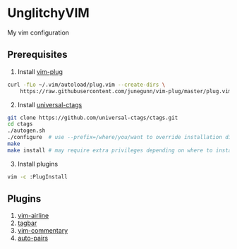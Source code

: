 # UnglitchyVIM

My vim configuration

## Prerequisites

1. Install [vim-plug](https://github.com/junegunn/vim-plug)

```bash
curl -fLo ~/.vim/autoload/plug.vim --create-dirs \
    https://raw.githubusercontent.com/junegunn/vim-plug/master/plug.vim
```

2. Install [universal-ctags](https://github.com/universal-ctags/ctags)

```bash
git clone https://github.com/universal-ctags/ctags.git
cd ctags
./autogen.sh
./configure  # use --prefix=/where/you/want to override installation directory, defaults to /usr/local
make
make install # may require extra privileges depending on where to install
```

3. Install plugins

```bash
vim -c :PlugInstall
```

## Plugins

1. [vim-airline](https://github.com/vim-airline/vim-airline)
2. [tagbar](https://github.com/preservim/tagbar)
3. [vim-commentary](https://github.com/tpope/vim-commentary)
4. [auto-pairs](https://github.com/jiangmiao/auto-pairs)
